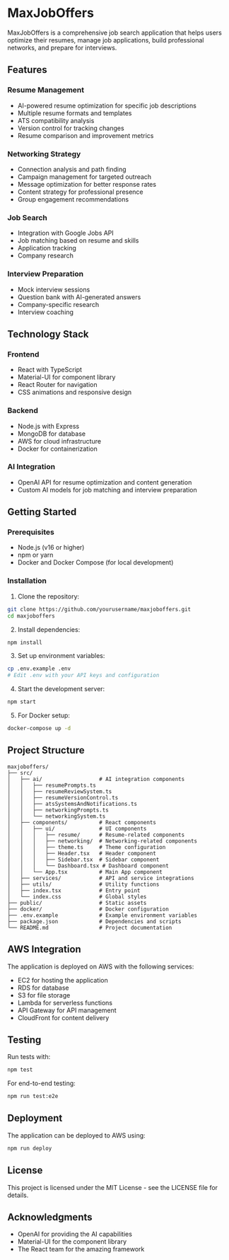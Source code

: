 # MaxJobOffers

MaxJobOffers is a comprehensive job search application that helps users optimize their resumes, manage job applications, build professional networks, and prepare for interviews.

## Features

### Resume Management
- AI-powered resume optimization for specific job descriptions
- Multiple resume formats and templates
- ATS compatibility analysis
- Version control for tracking changes
- Resume comparison and improvement metrics

### Networking Strategy
- Connection analysis and path finding
- Campaign management for targeted outreach
- Message optimization for better response rates
- Content strategy for professional presence
- Group engagement recommendations

### Job Search
- Integration with Google Jobs API
- Job matching based on resume and skills
- Application tracking
- Company research

### Interview Preparation
- Mock interview sessions
- Question bank with AI-generated answers
- Company-specific research
- Interview coaching

## Technology Stack

### Frontend
- React with TypeScript
- Material-UI for component library
- React Router for navigation
- CSS animations and responsive design

### Backend
- Node.js with Express
- MongoDB for database
- AWS for cloud infrastructure
- Docker for containerization

### AI Integration
- OpenAI API for resume optimization and content generation
- Custom AI models for job matching and interview preparation

## Getting Started

### Prerequisites
- Node.js (v16 or higher)
- npm or yarn
- Docker and Docker Compose (for local development)

### Installation

1. Clone the repository:
```bash
git clone https://github.com/yourusername/maxjoboffers.git
cd maxjoboffers
```

2. Install dependencies:
```bash
npm install
```

3. Set up environment variables:
```bash
cp .env.example .env
# Edit .env with your API keys and configuration
```

4. Start the development server:
```bash
npm start
```

5. For Docker setup:
```bash
docker-compose up -d
```

## Project Structure

```
maxjoboffers/
├── src/
│   ├── ai/                  # AI integration components
│   │   ├── resumePrompts.ts
│   │   ├── resumeReviewSystem.ts
│   │   ├── resumeVersionControl.ts
│   │   ├── atsSystemsAndNotifications.ts
│   │   ├── networkingPrompts.ts
│   │   └── networkingSystem.ts
│   ├── components/          # React components
│   │   ├── ui/              # UI components
│   │   │   ├── resume/      # Resume-related components
│   │   │   ├── networking/  # Networking-related components
│   │   │   ├── theme.ts     # Theme configuration
│   │   │   ├── Header.tsx   # Header component
│   │   │   ├── Sidebar.tsx  # Sidebar component
│   │   │   └── Dashboard.tsx # Dashboard component
│   │   └── App.tsx          # Main App component
│   ├── services/            # API and service integrations
│   ├── utils/               # Utility functions
│   ├── index.tsx            # Entry point
│   └── index.css            # Global styles
├── public/                  # Static assets
├── docker/                  # Docker configuration
├── .env.example             # Example environment variables
├── package.json             # Dependencies and scripts
└── README.md                # Project documentation
```

## AWS Integration

The application is deployed on AWS with the following services:
- EC2 for hosting the application
- RDS for database
- S3 for file storage
- Lambda for serverless functions
- API Gateway for API management
- CloudFront for content delivery

## Testing

Run tests with:
```bash
npm test
```

For end-to-end testing:
```bash
npm run test:e2e
```

## Deployment

The application can be deployed to AWS using:
```bash
npm run deploy
```

## License

This project is licensed under the MIT License - see the LICENSE file for details.

## Acknowledgments

- OpenAI for providing the AI capabilities
- Material-UI for the component library
- The React team for the amazing framework
